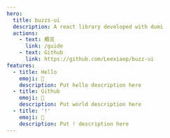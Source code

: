 ```yaml
---
hero:
  title: buzzs-ui
  description: A react library developed with dumi
  actions:
    - text: 概览
      link: /guide
    - text: Github
      link: https://github.com/Leexiaop/buzz-ui
features:
  - title: Hello
    emoji: 💎
    description: Put hello description here
  - title: Github
    emoji: 🌈
    description: Put world description here
  - title: '!'
    emoji: 🚀
    description: Put ! description here
---
```

